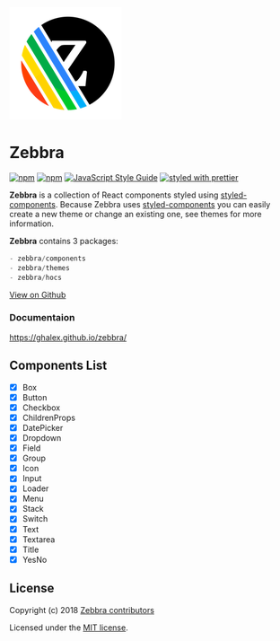 ![Logo](https://raw.githubusercontent.com/ghalex/zebbra/master/logo.png)

# Zebbra

[![npm](https://img.shields.io/npm/dm/zebbra.svg)](https://www.npmjs.com/package/zebbra)
[![npm](https://img.shields.io/npm/v/zebbra.svg)](https://www.npmjs.com/package/zebbra)
[![JavaScript Style Guide](https://img.shields.io/badge/code_style-standard-brightgreen.svg)](https://standardjs.com)
[![styled with prettier](https://img.shields.io/badge/styled_with-prettier-ff69b4.svg)](https://github.com/prettier/prettier)

**Zebbra** is a collection of React components styled using [styled-components](https://styled-components.com). Because Zebbra uses [styled-components](https://styled-components.com) you can easily create a new theme or change an existing one, see themes for more information.


**Zebbra** contains 3 packages:

```js static
- zebbra/components
- zebbra/themes
- zebbra/hocs
```

[View on Github](https://github.com/ghalex/zebbra)

### Documentaion

https://ghalex.github.io/zebbra/

## Components List

- [x] Box
- [x] Button
- [x] Checkbox
- [x] ChildrenProps
- [x] DatePicker
- [x] Dropdown
- [x] Field
- [x] Group
- [x] Icon
- [x] Input
- [x] Loader
- [x] Menu
- [x] Stack
- [x] Switch
- [x] Text
- [x] Textarea
- [x] Title
- [x] YesNo

## License

Copyright (c) 2018 [Zebbra contributors](https://github.com/ghalex/zebbra/graphs/contributors)

Licensed under the [MIT license](https://github.com/ghalex/zebbra/blob/HEAD/LICENSE).